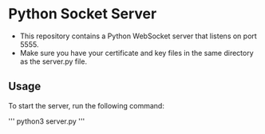 # Python Socket Server

- This repository contains a Python WebSocket server that listens on port 5555.
- Make sure you have your certificate and key files in the same directory as the server.py file.

## Usage

To start the server, run the following command:

'''
python3 server.py
'''